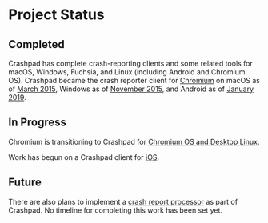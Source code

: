 <!--
Copyright 2015 The Crashpad Authors

Licensed under the Apache License, Version 2.0 (the "License");
you may not use this file except in compliance with the License.
You may obtain a copy of the License at

    http://www.apache.org/licenses/LICENSE-2.0

Unless required by applicable law or agreed to in writing, software
distributed under the License is distributed on an "AS IS" BASIS,
WITHOUT WARRANTIES OR CONDITIONS OF ANY KIND, either express or implied.
See the License for the specific language governing permissions and
limitations under the License.
-->

# Project Status

## Completed

Crashpad has complete crash-reporting clients and some related tools for macOS,
Windows, Fuchsia, and Linux (including Android and Chromium OS). Crashpad became
the crash reporter client for [Chromium](https://www.chromium.org/Home) on macOS
as of [March
2015](https://chromium.googlesource.com/chromium/src/\+/d413b2dcb54d523811d386f1ff4084f677a6d089),
Windows as of [November
2015](https://chromium.googlesource.com/chromium/src/\+/cfa5b01bb1d06bf96967bd37e21a44752801948c),
and Android as of [January
2019](https://chromium.googlesource.com/chromium/src/+/f890e4b5495ab693d2d37aec3c378239946154f7).


## In Progress

Chromium is transitioning to Crashpad for [Chromium OS and Desktop
Linux](https://crbug.com/942279).

Work has begun on a Crashpad client for
[iOS](https://crashpad.chromium.org/bug/31).

## Future

There are also plans to implement a [crash report
processor](https://crashpad.chromium.org/bug/29) as part of Crashpad. No
timeline for completing this work has been set yet.
